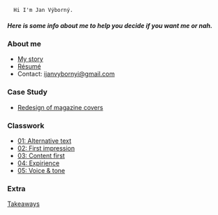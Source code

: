       Hi I'm Jan Výborný.
 
##### Here is some info about me to help you decide if you want me or nah.
 
 ### About me
 
 - [My story](00-about-me/index.md)
 - [Résumé](04-expirience/CV.pdf)
 - Contact: ijanvybornyi@gmail.com
 
 ### Case Study
 
 - [Redesign of magazine covers](03-content-first/case-study.md)
 
 
 ### Classwork
 
 - [01: Alternative text](01-alternative-text/index.md)
 - [02: First impression](02-first-impression/index.md)
 - [03: Content first](03-content-first/case-study.md)
 - [04: Expirience](04-expirience/index.md)
 - [05: Voice & tone](03-content-first/index.md)

### Extra
[Takeaways](takeaways/index.md)



